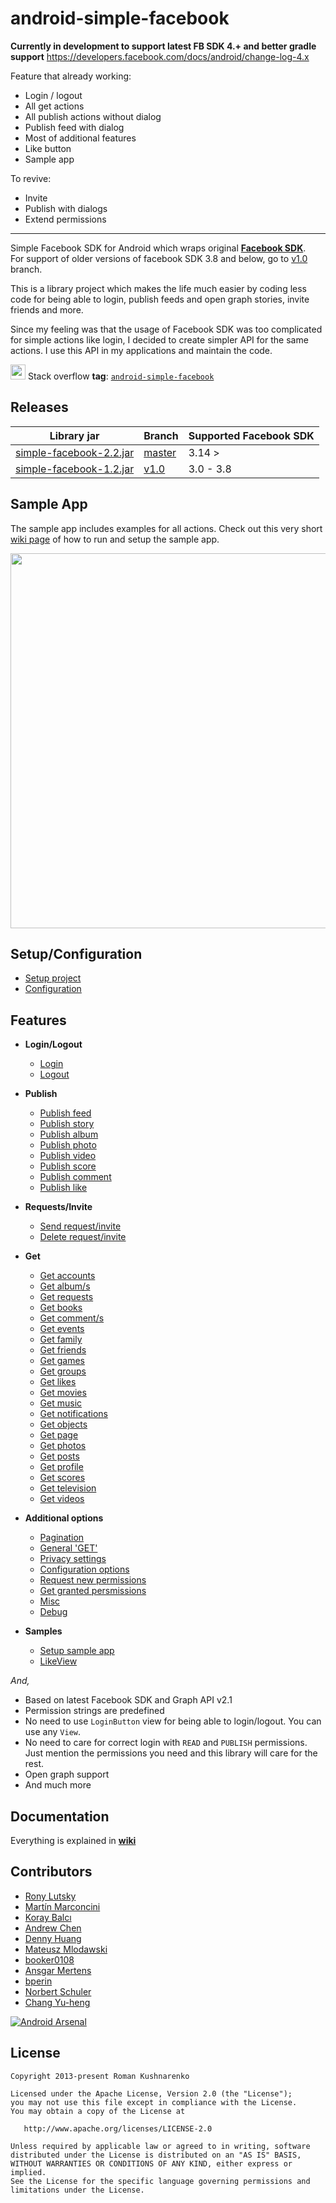 android-simple-facebook
=======================

**Currently in development to support latest FB SDK 4.+ and better gradle support**
https://developers.facebook.com/docs/android/change-log-4.x

Feature that already working:
- Login / logout
- All get actions
- All publish actions without dialog
- Publish feed with dialog
- Most of additional features
- Like button
- Sample app

To revive:
- Invite
- Publish with dialogs
- Extend permissions

---

Simple Facebook SDK for Android which wraps original [**Facebook SDK**](https://github.com/facebook/facebook-android-sdk). <br>
For support of older versions of facebook SDK 3.8 and below, go to [v1.0](https://github.com/sromku/android-simple-facebook/tree/v1.0) branch.

This is a library project which makes the life much easier by coding less code for being able to login, publish feeds and open graph stories, invite friends and more. 

Since my feeling was that the usage of Facebook SDK was too complicated for simple actions like login, I decided to create simpler API for the same actions. I use this API in my applications and maintain the code.

<img src="http://stackoverflow.com/content/stackoverflow/img/apple-touch-icon.png" height="24" width="24"/> Stack overflow **tag**: [`android-simple-facebook`](http://stackoverflow.com/tags/android-simple-facebook/info)

## Releases
Library jar | Branch | Supported Facebook SDK
------------|--------|------------------------
[simple-facebook-2.2.jar](https://github.com/sromku/android-simple-facebook/releases/download/2.2/simple.facebook-2.2.jar) | [master](https://github.com/sromku/android-simple-facebook) | 3.14 > 
[simple-facebook-1.2.jar](https://github.com/sromku/android-simple-facebook/releases/download/1.2/simple.facebook.jar) | [v1.0](https://github.com/sromku/android-simple-facebook/tree/v1.0) | 3.0 - 3.8

## Sample App
The sample app includes examples for all actions. Check out this very short [wiki page](https://github.com/sromku/android-simple-facebook/wiki/Sample-App) of how to run and setup the sample app.

<img src="https://github.com/sromku/android-simple-facebook/wiki/images/sample-app.png" width="600"/>

## Setup/Configuration

- [Setup project](https://github.com/sromku/android-simple-facebook/wiki/Setup-project)
- [Configuration](https://github.com/sromku/android-simple-facebook/wiki/Configuration)

## Features
* **Login/Logout**
	- [Login](https://github.com/sromku/android-simple-facebook/wiki/Login)
	- [Logout](https://github.com/sromku/android-simple-facebook/wiki/Logout)

* **Publish**
	- [Publish feed](https://github.com/sromku/android-simple-facebook/wiki/Publish-feed)
	- [Publish story](https://github.com/sromku/android-simple-facebook/wiki/Publish-story)
	- [Publish album](https://github.com/sromku/android-simple-facebook/wiki/Publish-album)
	- [Publish photo](https://github.com/sromku/android-simple-facebook/wiki/Publish-photo)
	- [Publish video](https://github.com/sromku/android-simple-facebook/wiki/Publish-video)
	- [Publish score](https://github.com/sromku/android-simple-facebook/wiki/Publish-score)
    - [Publish comment](https://github.com/sromku/android-simple-facebook/wiki/Publish-comment)
    - [Publish like](https://github.com/sromku/android-simple-facebook/wiki/Publish-like)

* **Requests/Invite**
	- [Send request/invite](https://github.com/sromku/android-simple-facebook/wiki/Send-request)
	- [Delete request/invite](https://github.com/sromku/android-simple-facebook/wiki/Delete-request)

* **Get**
	- [Get accounts](https://github.com/sromku/android-simple-facebook/wiki/Get-accounts)
	- [Get album/s](https://github.com/sromku/android-simple-facebook/wiki/Get-albums)
	- [Get requests](https://github.com/sromku/android-simple-facebook/wiki/Get-requests)
	- [Get books](https://github.com/sromku/android-simple-facebook/wiki/Get-books)
	- [Get comment/s](https://github.com/sromku/android-simple-facebook/wiki/Get-comments)
	- [Get events](https://github.com/sromku/android-simple-facebook/wiki/Get-events)
	- [Get family](https://github.com/sromku/android-simple-facebook/wiki/Get-family)
	- [Get friends](https://github.com/sromku/android-simple-facebook/wiki/Get-friends)
	- [Get games](https://github.com/sromku/android-simple-facebook/wiki/Get-games)
	- [Get groups](https://github.com/sromku/android-simple-facebook/wiki/Get-groups)
	- [Get likes](https://github.com/sromku/android-simple-facebook/wiki/Get-likes)
	- [Get movies](https://github.com/sromku/android-simple-facebook/wiki/Get-movies)
	- [Get music](https://github.com/sromku/android-simple-facebook/wiki/Get-music)
	- [Get notifications](https://github.com/sromku/android-simple-facebook/wiki/Get-notifications)
	- [Get objects](https://github.com/sromku/android-simple-facebook/wiki/Get-objects)
	- [Get page](https://github.com/sromku/android-simple-facebook/wiki/Get-page)
	- [Get photos](https://github.com/sromku/android-simple-facebook/wiki/Get-photos)
	- [Get posts](https://github.com/sromku/android-simple-facebook/wiki/Get-posts)
	- [Get profile](https://github.com/sromku/android-simple-facebook/wiki/Get-profile)
	- [Get scores](https://github.com/sromku/android-simple-facebook/wiki/Get-scores)
	- [Get television](https://github.com/sromku/android-simple-facebook/wiki/Get-television)
	- [Get videos](https://github.com/sromku/android-simple-facebook/wiki/Get-videos)

* **Additional options**
	- [Pagination](https://github.com/sromku/android-simple-facebook/wiki/Pagination)
	- [General 'GET'](https://github.com/sromku/android-simple-facebook/wiki/General-get)
	- [Privacy settings](https://github.com/sromku/android-simple-facebook/wiki/Privacy-settings)
	- [Configuration options](https://github.com/sromku/android-simple-facebook/wiki/Configuration-options)
	- [Request new permissions](https://github.com/sromku/android-simple-facebook/wiki/Request-new-permissions)
	- [Get granted persmissions](https://github.com/sromku/android-simple-facebook/wiki/Get-granted-persmissions)
	- [Misc](https://github.com/sromku/android-simple-facebook/wiki/Misc)
	- [Debug](https://github.com/sromku/android-simple-facebook/wiki/Debug)

* **Samples**
    - [Setup sample app](https://github.com/sromku/android-simple-facebook/wiki/Sample-App)
	- [LikeView](https://github.com/sromku/android-simple-facebook/wiki/LikeView)

*And,*
* Based on latest Facebook SDK and Graph API v2.1
* Permission strings are predefined
* No need to use `LoginButton` view for being able to login/logout. You can use any `View`.
* No need to care for correct login with `READ` and `PUBLISH` permissions. Just mention the permissions you need and this library will care for the rest.
* Open graph support
* And much more

## Documentation
Everything is explained in [**wiki**](https://github.com/sromku/android-simple-facebook/wiki)

## Contributors

- [Rony Lutsky](https://github.com/ronlut)
- [Martín Marconcini](https://github.com/Gryzor)
- [Koray Balcı](https://github.com/koraybalci)
- [Andrew Chen](https://github.com/yongjhih)
- [Denny Huang](https://github.com/denny0223)
- [Mateusz Mlodawski](https://github.com/MateuszMlodawski)
- [booker0108](https://github.com/booker0108)
- [Ansgar Mertens](https://github.com/ansgarm)
- [bperin](https://github.com/bperin)
- [Norbert Schuler](https://github.com/norbertschuler)
- [Chang Yu-heng](https://github.com/changyuheng)

[![Android Arsenal](https://img.shields.io/badge/Android%20Arsenal-android--simple--facebook-brightgreen.svg?style=flat)](https://android-arsenal.com/details/1/949)

## License

    Copyright 2013-present Roman Kushnarenko

    Licensed under the Apache License, Version 2.0 (the "License");
    you may not use this file except in compliance with the License.
    You may obtain a copy of the License at

       http://www.apache.org/licenses/LICENSE-2.0

    Unless required by applicable law or agreed to in writing, software
    distributed under the License is distributed on an "AS IS" BASIS,
    WITHOUT WARRANTIES OR CONDITIONS OF ANY KIND, either express or implied.
    See the License for the specific language governing permissions and
    limitations under the License.

